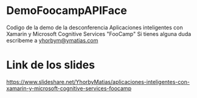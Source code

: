 # DemoFoocampAPIFace
Codigo de la demo de la desconferencia Aplicaciones inteligentes con Xamarin y Microsoft Cognitive Services "FooCamp"
Si tienes alguna duda escribeme a yhorbym@ymatias.com
# Link de los slides
https://www.slideshare.net/YhorbyMatias/aplicaciones-inteligentes-con-xamarin-y-microsoft-cognitive-services-foocamp
